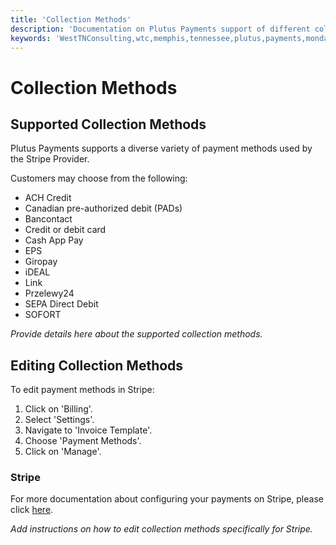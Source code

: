 ```yaml
---
title: 'Collection Methods'
description: 'Documentation on Plutus Payments support of different collection methods'
keywords: 'WestTNConsulting,wtc,memphis,tennessee,plutus,payments,monday.com,monday,automation,invoicing,integration,third,party,stripe,and,more,collection,methods,support,documentation'
---
```


# Collection Methods

## Supported Collection Methods

Plutus Payments supports a diverse variety of payment methods used by the Stripe Provider.

Customers may choose from the following: 
- ACH Credit
- Canadian pre-authorized debit (PADs)
- Bancontact
- Credit or debit card 
- Cash App Pay 
- EPS 
- Giropay
- iDEAL 
- Link 
- Przelewy24 
- SEPA Direct Debit 
- SOFORT 


*Provide details here about the supported collection methods.*

## Editing Collection Methods

To edit payment methods in Stripe:

1. Click on 'Billing'.
2. Select 'Settings'.
3. Navigate to 'Invoice Template'.
4. Choose 'Payment Methods'.
5. Click on 'Manage'.


### Stripe

For more documentation about configuring your payments on Stripe, please click [here](https://stripe.com/docs/invoicing/customize).


*Add instructions on how to edit collection methods specifically for Stripe.*

